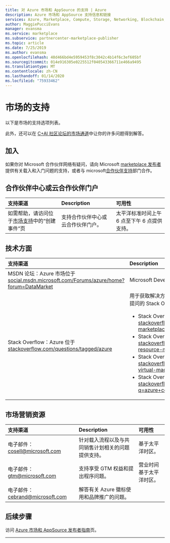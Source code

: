 ```yaml
---
title: 对 Azure 市场和 AppSource 的支持 | Azure
description: Azure 市场和 AppSource 支持信息和链接
services: Azure, Marketplace, Compute, Storage, Networking, Blockchain, Security
author: MaggiePucciEvans
manager: evansma
ms.service: marketplace
ms.subservice: partnercenter-marketplace-publisher
ms.topic: article
ms.date: 7/25/2019
ms.author: evansma
ms.openlocfilehash: 40d466bd4e5959453f8c3042c4b14f6c3ef605bf
ms.sourcegitcommit: 014e916305e0225512f040543366711e466a9495
ms.translationtype: MT
ms.contentlocale: zh-CN
ms.lasthandoff: 01/14/2020
ms.locfileid: "75933462"
---
```

# <a name="support-for-the-marketplace"></a>市场的支持  
以下是市场的支持选项列表。  

此外，还可以在 [C+AI 社区论坛的市场通道](https://www.microsoftpartnercommunity.com/t5/Marketplace/bd-p/2222)中让你的许多问题得到解答。  

## <a name="onboarding"></a>加入

如果你对 Microsoft 合作伙伴网络有疑问，请向 Microsoft [marketplace 发布者](https://support.microsoft.com/getsupport?wf=0&tenant=classiccommercial&oaspworkflow=start_1.0.0.0&locale=en-us&supportregion=en-us&pesid=16230&forceorigin=esmc&ccsid=636595105151894820)提供有关载入和入门问题的支持，或者与 microsoft[合作伙伴支持](https://partner.microsoft.com/support)部门合作。

## <a name="partner-center-or-cloud-partner-portal"></a>合作伙伴中心或云合作伙伴门户  

| 支持渠道 | Description | 可用性 |  
|:--- |:--- |:--- |  
| 如需帮助，请访问位于[市场支持](https://go.microsoft.com/fwlink/?linkid=844975)中的“创建事件”页</li> </ul> | 支持合作伙伴中心或云合作伙伴门户。 | 太平洋标准时间上午 6 点至下午 6 点提供支持。 |  

## <a name="technical"></a>技术方面  

| 支持渠道 | Description |  
|:--- |:--- |  
| MSDN 论坛：Azure 市场位于 [social.msdn.microsoft.com/Forums/azure/home?forum=DataMarket](https://social.msdn.microsoft.com/Forums/azure/home?forum=DataMarket) | Microsoft Developer Network 论坛。 |  
| Stack Overflow：Azure 位于 [stackoverflow.com/questions/tagged/azure](https://stackoverflow.com/questions/tagged/azure) | 用于获取解决方案并就 Azure 市场的所有相关内容提问的 Stack Overflow 环境。<ul> <li>Stack Overflow：Azure 市场位于 [stackoverflow.com/questions/tagged/azure-marketplace](https://stackoverflow.com/questions/tagged/azure-marketplace)</li> <li>Stack Overflow：Azure 资源管理器位于 [stackoverflow.com/questions/tagged/azure-resource-manager](https://stackoverflow.com/questions/tagged/azure-resource-manager)</li> <li>Stack Overflow：Azure 上的虚拟机位于 [stackoverflow.com/questions/tagged/azure-virtual-machine](https://stackoverflow.com/questions/tagged/azure-virtual-machine)</li> <li>Stack Overflow：Azure 上的容器位于 [stackoverflow.com/search?q=azure+container](https://stackoverflow.com/search?q=azure+container)</li> </ul> |

## <a name="marketing-resources"></a>市场营销资源  

| 支持渠道 | Description | 可用性 |  
|:--- |:--- |:--- |  
| 电子邮件： [cosell@microsoft.com](mailto:cosell@microsoft.com) | 针对载入流程以及与共同销售计划相关的问题提供支持。 | 基于太平洋时区。 |  
| 电子邮件： [gtm@microsoft.com](mailto:gtm@microsoft.com) | 支持享受 GTM 权益和提出程序问题。 | 营业时间基于太平洋时区。 |  
| 电子邮件： [cebrand@microsoft.com](mailto:cebrand@microsoft.com) | 解答有关 Azure 徽标使用和品牌推广的问题。 |  |  


## <a name="next-steps"></a>后续步骤
访问 [Azure 市场和 AppSource 发布者指南](./marketplace-publishers-guide.md)页。  
 
---
